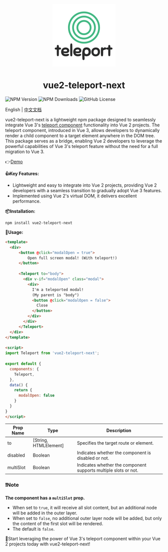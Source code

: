 <p align="center">
<img src="./assets/icon.png" style="width:200px;" />
</p>

<h1 align="center">vue2-teleport-next</h1>

![NPM Version](https://img.shields.io/npm/v/vue2-teleport-next)
![NPM Downloads](https://img.shields.io/npm/dw/vue2-teleport-next)
![GitHub License](https://img.shields.io/github/license/jackiotyu/vue2-teleport-next)

English | [中文文档](./README_ZH.md)

vue2-teleport-next is a lightweight npm package designed to seamlessly integrate Vue 3's [teleport component](https://vuejs.org/guide/built-ins/teleport.html) functionality into Vue 2 projects. The teleport component, introduced in Vue 3, allows developers to dynamically render a child component to a target element anywhere in the DOM tree. This package serves as a bridge, enabling Vue 2 developers to leverage the powerful capabilities of Vue 3's teleport feature without the need for a full migration to Vue 3.

👉[Demo](https://stackblitz.com/edit/vue2-vite-starter-85hxf5?file=src%2FApp.vue)

**👍Key Features:**

- Lightweight and easy to integrate into Vue 2 projects, providing Vue 2 developers with a seamless transition to gradually adopt Vue 3 features.
- Implemented using Vue 2's virtual DOM, it delivers excellent performance.

**📦Installation:**

```
npm install vue2-teleport-next
```

**🫱Usage:**

```html
<template>
  <div>
      <button @click="modalOpen = true">
          Open full screen modal! (With teleport!)
      </button>

      <Teleport to="body">
        <div v-if="modalOpen" class="modal">
          <div>
            I'm a teleported modal!
            (My parent is "body")
            <button @click="modalOpen = false">
              Close
            </button>
          </div>
        </div>
      </Teleport>
  </div>
</template>

<script>
import Teleport from 'vue2-teleport-next';

export default {
  components: {
    Teleport,
  },
  data() {
    return {
      modalOpen: false
    }
  }
}
</script>
```

| Prop Name  | Type                 | Description                  |
|------------|----------------------|------------------------------|
| to         | [String, HTMLElement]| Specifies the target route or element. |
| disabled   | Boolean              | Indicates whether the component is disabled or not. |
| multiSlot  | Boolean              | Indicates whether the component supports multiple slots or not. |

### ❗Note
**The component has a `multiSlot` prop.**
- When set to `true`, it will receive all slot content, but an additional node will be added in the outer layer.
- When set to `false`, no additional outer layer node will be added, but only the content of the first slot will be rendered.
- The default is `false`.

🚀Start leveraging the power of Vue 3's teleport component within your Vue 2 projects today with vue2-teleport-next!